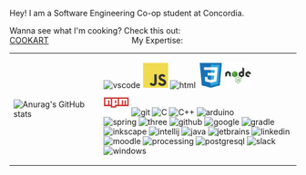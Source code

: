 Hey! I am a Software Engineering Co-op student at Concordia.  

Wanna see what I'm cooking? Check this out: [COOKART](https://cookart.onrender.com)&nbsp;&nbsp;&nbsp;&nbsp;&nbsp;&nbsp;&nbsp;&nbsp;&nbsp;&nbsp;&nbsp;&nbsp;&nbsp;&nbsp;&nbsp;&nbsp;&nbsp;&nbsp;&nbsp;&nbsp;&nbsp;&nbsp;&nbsp;&nbsp;&nbsp;&nbsp;&nbsp;&nbsp;&nbsp;&nbsp;&nbsp;&nbsp;&nbsp;&nbsp;&nbsp;&nbsp; My Expertise:  


<table>
  <tr>
    <td>
      <img src="https://github-readme-stats.vercel.app/api?username=leonlolleonlol&hide=contribs,stars&&rank_icon=github&bg_color=30,e96443,904e95&title_color=fff&text_color=fff&include_all_commits=true" alt="Anurag's GitHub stats"/>
    </td>
    <td>
      <p align="left">
        <img src="https://cdn.jsdelivr.net/gh/devicons/devicon/icons/vscode/vscode-original.svg" alt="vscode" width="45" height="45"/>
        <img src="https://raw.githubusercontent.com/devicons/devicon/master/icons/javascript/javascript-original.svg" alt="javascript" width="45" height="45" />
        <img src="https://cdn.jsdelivr.net/gh/devicons/devicon/icons/html5/html5-original.svg" alt="html" width="45" height="45"/>
        <img src="https://raw.githubusercontent.com/devicons/devicon/master/icons/css3/css3-original.svg" alt="css3" width="45" height="45" />
        <img src="https://raw.githubusercontent.com/devicons/devicon/master/icons/nodejs/nodejs-original-wordmark.svg" alt="nodejs" width="45" height="45" /> <br>
        <img src="https://raw.githubusercontent.com/devicons/devicon/master/icons/npm/npm-original-wordmark.svg" alt="npm" width="45" height="45" />
        <img src="https://cdn.jsdelivr.net/gh/devicons/devicon/icons/git/git-original.svg" alt="git" width="45" height="45"/>
        <img src="https://cdn.jsdelivr.net/gh/devicons/devicon@latest/icons/c/c-original.svg" alt="C" width="45" height="45"/>
        <img src="https://cdn.jsdelivr.net/gh/devicons/devicon@latest/icons/cplusplus/cplusplus-original.svg"  alt="C++" width="45" height="45"/>
        <img src="https://cdn.jsdelivr.net/gh/devicons/devicon/icons/arduino/arduino-original.svg" alt="arduino" width="45" height="45"/> <br>
        <img src="https://cdn.jsdelivr.net/gh/devicons/devicon@latest/icons/spring/spring-original-wordmark.svg" alt="spring" width="45" height="45"/>
        <img src="https://cdn.jsdelivr.net/gh/devicons/devicon@latest/icons/threejs/threejs-original-wordmark.svg" alt="three" width="45" height="45"/>
        <img src="https://cdn.jsdelivr.net/gh/devicons/devicon/icons/github/github-original.svg" alt="github" width="45" height="45"/>
        <img src="https://cdn.jsdelivr.net/gh/devicons/devicon/icons/google/google-original.svg" alt="google" width="45" height="45"/>
        <img src="https://cdn.jsdelivr.net/gh/devicons/devicon/icons/gradle/gradle-original.svg" alt="gradle" width="45" height="45"/> <br>
        <img src="https://cdn.jsdelivr.net/gh/devicons/devicon/icons/inkscape/inkscape-original.svg" alt="inkscape" width="45" height="45"/>
        <img src="https://cdn.jsdelivr.net/gh/devicons/devicon/icons/intellij/intellij-original.svg" alt="intellij" width="45" height="45"/>
        <img src="https://cdn.jsdelivr.net/gh/devicons/devicon/icons/java/java-original.svg" alt="java" width="45" height="45"/>
        <img src="https://cdn.jsdelivr.net/gh/devicons/devicon/icons/jetbrains/jetbrains-original.svg" alt="jetbrains" width="45" height="45"/>
        <img src="https://cdn.jsdelivr.net/gh/devicons/devicon/icons/linkedin/linkedin-original.svg" alt="linkedin" width="45" height="45"/>  <br>
        <img src="https://cdn.jsdelivr.net/gh/devicons/devicon/icons/moodle/moodle-original.svg" alt="moodle" width="45" height="45"/>
        <img src="https://cdn.jsdelivr.net/gh/devicons/devicon/icons/processing/processing-original.svg" alt="processing" width="45" height="45"/>
        <img src="https://cdn.jsdelivr.net/gh/devicons/devicon/icons/postgresql/postgresql-original.svg" alt="postgresql" width="45" height="45"/>
        <img src="https://cdn.jsdelivr.net/gh/devicons/devicon/icons/slack/slack-original.svg" alt="slack" width="45" height="45"/>
        <img src="https://cdn.jsdelivr.net/gh/devicons/devicon/icons/windows8/windows8-original.svg" alt="windows" width="45" height="45"/>
      </p>
    </td>
  </tr>
</table>
